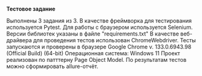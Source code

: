 **Тестовое задание**

Выполнены 3 задания из 3.
В качестве фреймворка для тестирования используется Pytest.
Для работы с браузером используется Selenium.
Версии библиотек указаны в файле "requirements.txt"
В качестве веб-драйвера для проведения тестов использован ChromeWebdriver. 
Тесты запускаются и проверены в браузере Google Chrome v. 133.0.6943.98 (Official Build) (64-bit)
Операционная система: Windows 11
Проект реализован по патттерну Page Object Model.
По результатам тестов можно сформировать allure-отчёт.
